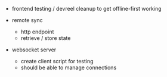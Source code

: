 - frontend testing / devreel cleanup to get offline-first working

- remote sync
  - http endpoint
  - retrieve / store state

- websocket server
  - create client script for testing
  - should be able to manage connections
